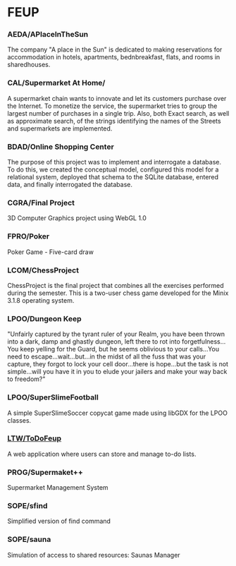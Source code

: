 # FEUP

### AEDA/APlaceInTheSun
The company "A place in the Sun" is dedicated to making reservations for accommodation in hotels, apartments, bednbreakfast, flats, and rooms in sharedhouses.

### CAL/Supermarket At Home/
A supermarket chain wants to innovate and let its customers purchase over the Internet. 
To monetize the service, the supermarket tries to group the largest number of purchases in a single trip.
Also, both Exact search, as well as approximate search, of the strings identifying the names of the Streets and supermarkets are implemented.

### BDAD/Online Shopping Center
The purpose of this project was to implement and interrogate a database. To do this, we created the conceptual model, configured this model for a relational system, deployed that schema to the SQLite database, entered data, and finally interrogated the database.

### CGRA/Final Project
3D Computer Graphics project using WebGL 1.0

### FPRO/Poker 
Poker Game - Five-card draw 

### LCOM/ChessProject
 ChessProject is the final project that combines all the exercises performed during the semester. This is a two-user chess game developed for the Minix 3.1.8 operating system.

### LPOO/Dungeon Keep 
"Unfairly captured by the tyrant ruler of your Realm, you have been thrown into a dark, damp and ghastly dungeon, left there to rot into forgetfulness... You keep yelling for the Guard, but he seems oblivious to your calls...You need to escape...wait...but...in the midst of all the fuss that was your capture, they forgot to lock your cell door...there is hope...but the task is not simple...will you have it in you to elude your jailers and make your way back to freedom?"

### LPOO/SuperSlimeFootball
A simple SuperSlimeSoccer copycat game made using libGDX for the LPOO classes.

### [LTW/ToDoFeup](https://github.com/afonsobspinto/FEUP/tree/master/LTW/ToDoFeup)
A web application where users can store and manage to-do lists.

### PROG/Supermaket++ 
Supermarket Management System
	
### SOPE/sfind 
Simplified version of find command

### SOPE/sauna 
Simulation of access to shared resources: Saunas Manager




